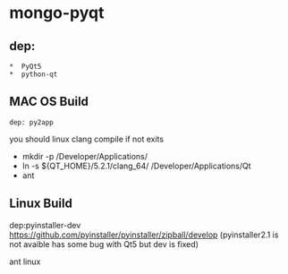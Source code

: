 # mongo-pyqt 

## dep:
	*  PyQt5
	*  python-qt

## MAC OS Build
	dep: py2app

you should linux clang compile if not exits
* mkdir -p /Developer/Applications/
* ln -s ${QT_HOME}/5.2.1/clang_64/ /Developer/Applications/Qt
* ant


## Linux Build
dep:pyinstaller-dev https://github.com/pyinstaller/pyinstaller/zipball/develop
(pyinstaller2.1 is not avaible has some bug with Qt5 but dev is fixed)

ant linux
